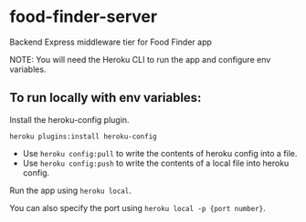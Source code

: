 # food-finder-server
Backend Express middleware tier for Food Finder app

NOTE: You will need the Heroku CLI to run the app and configure env variables.

## To run locally with env variables:
Install the heroku-config plugin.

```
heroku plugins:install heroku-config
```

- Use ```heroku config:pull``` to write the contents of heroku config into a file.
- Use ```heroku config:push``` to write the contents of a local file into heroku config.

Run the app using ```heroku local```.

You can also specify the port using ```heroku local -p {port number}```.

